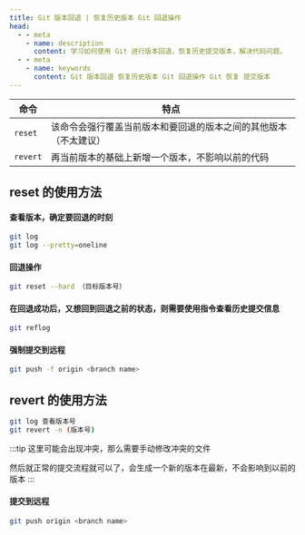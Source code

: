 ```yaml
---
title: Git 版本回退 | 恢复历史版本 Git 回退操作
head:
  - - meta
    - name: description
      content: 学习如何使用 Git 进行版本回退，恢复历史提交版本，解决代码问题。
  - - meta
    - name: keywords
      content: Git 版本回退 恢复历史版本 Git 回退操作 Git 恢复 提交版本
---
```


| 命令     | 特点                                                             |
| -------- | ---------------------------------------------------------------- |
| `reset`  | 该命令会强行覆盖当前版本和要回退的版本之间的其他版本（不太建议） |
| `revert` | 再当前版本的基础上新增一个版本，不影响以前的代码                 |

## reset 的使用方法

#### 查看版本，确定要回退的时刻

```sh
git log
git log --pretty=oneline
```

#### 回退操作

```sh
git reset --hard （目标版本号）
```

#### 在回退成功后，又想回到回退之前的状态，则需要使用指令查看历史提交信息

```sh
git reflog
```

#### 强制提交到远程

```sh
git push -f origin <branch name>
```

## revert 的使用方法

```sh
git log 查看版本号
git revert -n (版本号)
```

:::tip
这里可能会出现冲突，那么需要手动修改冲突的文件

然后就正常的提交流程就可以了，会生成一个新的版本在最新，不会影响到以前的版本
:::

#### 提交到远程

```sh
git push origin <branch name>
```
